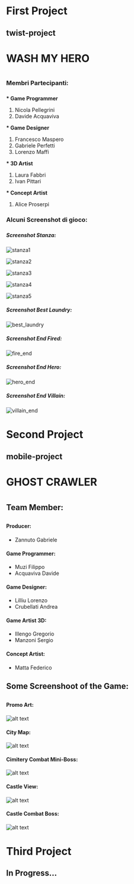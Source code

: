 # First Project

## twist-project <h2>
# WASH MY HERO <h1>

### Membri Partecipanti: <h3>
  
  __* Game Programmer__
  1. Nicola Pellegrini
  2. Davide Acquaviva
  
  __* Game Designer__
  1. Francesco Maspero
  2. Gabriele Perfetti 
  3. Lorenzo Maffi
  
  __* 3D Artist__
  1. Laura Fabbri
  2. Ivan Pittari
  
  __* Concept Artist__
  1. Alice Proserpi

  
### Alcuni Screenshot di gioco: <h3>
  
  
##### Screenshot Stanza: <h5>
  
  ![stanza1](https://user-images.githubusercontent.com/90765270/146353591-17e3cd9b-24fd-44a6-a42c-9dbb6e0e98d3.PNG)
  
  ![stanza2](https://user-images.githubusercontent.com/90765270/146353715-cfd265ea-0ab1-4e8a-a424-eab889eb62ad.PNG)

  ![stanza3](https://user-images.githubusercontent.com/90765270/146353906-660a431f-270f-4817-8245-891002b4afa0.PNG)

  ![stanza4](https://user-images.githubusercontent.com/90765270/146353949-95ae7a8c-512e-45dc-a089-3396bbb86b16.PNG)

  ![stanza5](https://user-images.githubusercontent.com/90765270/146353964-3f96d985-2809-4de2-80f7-555501bd345f.PNG)

##### Screenshot Best Laundry: <h5>
  
  ![best_laundry](https://user-images.githubusercontent.com/90765270/146354062-eea5fa0d-f2d8-4af2-af83-d2388ea24973.PNG)

##### Screenshot End Fired: <h5>
  
  ![fire_end](https://user-images.githubusercontent.com/90765270/146354218-dc964218-2ec6-463e-97f5-8116453461c4.PNG)

##### Screenshot End Hero: <h5>
  
  ![hero_end](https://user-images.githubusercontent.com/90765270/146354322-cc6aaf05-36c3-4f8b-9b13-89bba51fe464.PNG)

##### Screenshot End Villain: <h5>
  
  ![villain_end](https://user-images.githubusercontent.com/90765270/146354348-6330f892-9a50-431e-96c1-8bd3bfdaa350.PNG)
  
# Second Project

## mobile-project <h2>

# GHOST CRAWLER <h1>

## Team Member: <h2>

#### Producer: <h4>

* Zannuto Gabriele

#### Game Programmer: <h4>

* Muzi Filippo
* Acquaviva Davide

#### Game Designer: <h4>

* Lilliu Lorenzo
* Crubellati Andrea

#### Game Artist 3D: <h4>

* Illengo Gregorio
* Manzoni Sergio

#### Concept Artist: <h4>

* Matta Federico


## Some Screenshoot of the Game: <h2>

#### Promo Art: <h4>

![alt text](https://github.com/2122-dbga-projects/match3-team-02/blob/main/Assets/Screenshots/4.png?raw=true)

#### City Map: <h4>

![alt text](https://github.com/2122-dbga-projects/match3-team-02/blob/main/Assets/Screenshots/5.png?raw=true)

#### Cimitery Combat Mini-Boss: <h4>

![alt text](https://github.com/2122-dbga-projects/match3-team-02/blob/main/Assets/Screenshots/1.png?raw=true)

#### Castle View: <h4>

![alt text](https://github.com/2122-dbga-projects/match3-team-02/blob/main/Assets/Screenshots/3.png?raw=true)

#### Castle Combat Boss: <h4>

![alt text](https://github.com/2122-dbga-projects/match3-team-02/blob/main/Assets/Screenshots/2.png?raw=true)
  
  
# Third Project 
## In Progress... <h3>
